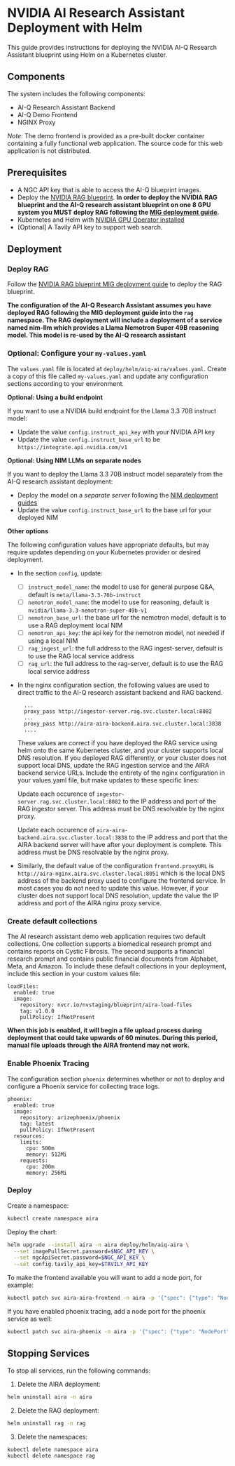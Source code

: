 # NVIDIA AI Research Assistant Deployment with Helm

This guide provides instructions for deploying the NVIDIA AI-Q Research Assistant blueprint using Helm on a Kubernetes cluster.

## Components

The system includes the following components:

- AI-Q Research Assistant Backend
- AI-Q Demo Frontend
- NGINX Proxy

*Note*: The demo frontend is provided as a pre-built docker container containing a fully functional web application. The source code for this web application is not distributed.

## Prerequisites

- A NGC API key that is able to access the AI-Q blueprint images.  
- Deploy the [NVIDIA RAG blueprint](https://github.com/NVIDIA-AI-Blueprints/rag/blob/main/docs/quickstart.md#deploy-with-helm-chart). **In order to deploy the NVIDIA RAG blueprint and the AI-Q research assistant blueprint on one 8 GPU system you MUST deploy RAG following the [MIG deployment guide](https://github.com/NVIDIA-AI-Blueprints/rag/blob/main/docs/mig-deployment.md).**
- Kubernetes and Helm with [NVIDIA GPU Operator installed](https://docs.nvidia.com/datacenter/cloud-native/gpu-operator/latest/getting-started.html#operator-install-guide)
- [Optional] A Tavily API key to support web search.


## Deployment

### Deploy RAG

Follow the [NVIDIA RAG blueprint MIG deployment guide](https://github.com/NVIDIA-AI-Blueprints/rag/blob/main/docs/mig-deployment.md) to deploy the RAG blueprint. 

**The configuration of the AI-Q Research Assistant assumes you have deployed RAG following the MIG deployment guide into the `rag` namespace. The RAG deployment will include a deployment of a service named nim-llm which provides a Llama Nemotron Super 49B reasoning model. This model is re-used by the AI-Q research assistant**

### Optional: Configure your `my-values.yaml`

The `values.yaml` file is located at `deploy/helm/aiq-aira/values.yaml`. Create a copy of this file called `my-values.yaml` and update any configuration sections according to your environment. 

**Optional: Using a build endpoint**

If you want to use a NVIDIA build endpoint for the Llama 3.3 70B instruct model:

- Update the value `config.instruct_api_key` with your NVIDIA API key 
- Update the value `config.instruct_base_url` to be `https://integrate.api.nvidia.com/v1`

**Optional: Using NIM LLMs on separate nodes**

If you want to deploy the Llama 3.3 70B instruct model separately from the AI-Q research assistant deployment:

- Deploy the model on a *separate server* following the [NIM deployment guides](https://docs.nvidia.com/nim/large-language-models/latest/deployment-guide.html)
- Update the value `config.instruct_base_url` to the base url for your deployed NIM


**Other options**

The following configuration values have appropriate defaults, but may require updates depending on your Kubernetes provider or desired deployment.

- In the section `config`, update:
  - [ ] `instruct_model_name`: the model to use for general purpose Q&A, default is `meta/llama-3.3-70b-instruct`
  - [ ] `nemotron_model_name`: the model to use for reasoning, default is `nvidia/llama-3.3-nemotron-super-49b-v1` 
  - [ ] `nemotron_base_url`: the base url for the nemotron model, default is to use a RAG deployment local NIM
  - [ ] `nemotron_api_key`: the api key for the nemotron model, not needed if using a local NIM
  - [ ] `rag_ingest_url`: the full address to the RAG ingest-server, default is to use the RAG local service address 
  - [ ] `rag_url`: the full address to the rag-server,  default is to use the RAG local service address 

- In the nginx configuration section, the following values are used to direct traffic to the AI-Q research assistant backend and RAG backend.

  ```
    ... 
    proxy_pass http://ingestor-server.rag.svc.cluster.local:8082
    ...
    proxy_pass http://aira-aira-backend.aira.svc.cluster.local:3838
    ....
  ```
  
  These values are correct if you have deployed the RAG service using helm onto the same Kubernetes cluster, and your cluster supports local DNS resolution. If you deployed RAG differently, or your cluster does not support local DNS, update the RAG ingestion service and the AIRA backend service URLs. Include the entirety of the nginx configuration in your values.yaml file, but make updates to these specific lines:

  Update each occurence of `ingestor-server.rag.svc.cluster.local:8082` to the IP address and port of the RAG ingestor server. This address must be DNS resolvable by the nginx proxy.

  Update each occurence of `aira-aira-backend.aira.svc.cluster.local:3838` to the IP address and port that the AIRA backend server will have after your deployment is complete. This address must be DNS resolvable by the nginx proxy.


- Similarly, the default value of the configuration `frontend.proxyURL` is `http://aira-nginx.aira.svc.cluster.local:8051` which is the local DNS address of the backend proxy used to configure the frontend service. In most cases you do not need to update this value. However, if your cluster does not support local DNS resolution, update the value the IP address and port of the AIRA nginx proxy service.


### Create default collections

The AI research assistant demo web application requires two default collections. One collection supports a biomedical research prompt and contains reports on Cystic Fibrosis. The second supports a financial research prompt and contains public financial documents from Alphabet, Meta, and Amazon. To include these default collections in your deployment, include this section in your custom values file:


```
loadFiles:
  enabled: true
  image:
    repository: nvcr.io/nvstaging/blueprint/aira-load-files
    tag: v1.0.0
    pullPolicy: IfNotPresent
```

**When this job is enabled, it will begin a file upload process during deployment that could take upwards of 60 minutes. During this period, manual file uploads through the AIRA frontend may not work.**

### Enable Phoenix Tracing

The configuration section `phoenix` determines whether or not to deploy and configure a Phoenix service for collecting trace logs.

```
phoenix:
  enabled: true
  image:
    repository: arizephoenix/phoenix
    tag: latest
    pullPolicy: IfNotPresent
  resources:
    limits:
      cpu: 500m
      memory: 512Mi
    requests:
      cpu: 200m
      memory: 256Mi
```

### Deploy 

Create a namespace:

```bash
kubectl create namespace aira
```

Deploy the chart:

```bash
helm upgrade --install aira -n aira deploy/helm/aiq-aira \
  --set imagePullSecret.password=$NGC_API_KEY \
  --set ngcApiSecret.password=$NGC_API_KEY \
  --set config.tavily_api_key=$TAVILY_API_KEY
```

To make the frontend available you will want to add a node port, for example: 

```bash
kubectl patch svc aira-aira-frontend -n aira -p '{"spec": {"type": "NodePort", "ports": [{"name": "http", "port": 3001, "nodePort": 30001}]}}'
```

If you have enabled phoenix tracing, add a node port for the phoenix service as well:

```bash
kubectl patch svc aira-phoenix -n aira -p '{"spec": {"type": "NodePort", "ports": [{"port": 6006, "nodePort": 30006}]}}
```


## Stopping Services

To stop all services, run the following commands:

1. Delete the AIRA deployment:
```bash
helm uninstall aira -n aira
```

2. Delete the RAG deployment:
```bash
helm uninstall rag -n rag
```

3. Delete the namespaces:
```bash
kubectl delete namespace aira
kubectl delete namespace rag
```
